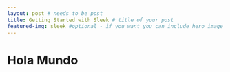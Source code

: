 ```yaml
---
layout: post # needs to be post
title: Getting Started with Sleek # title of your post
featured-img: sleek #optional - if you want you can include hero image
---
```



# Hola Mundo
